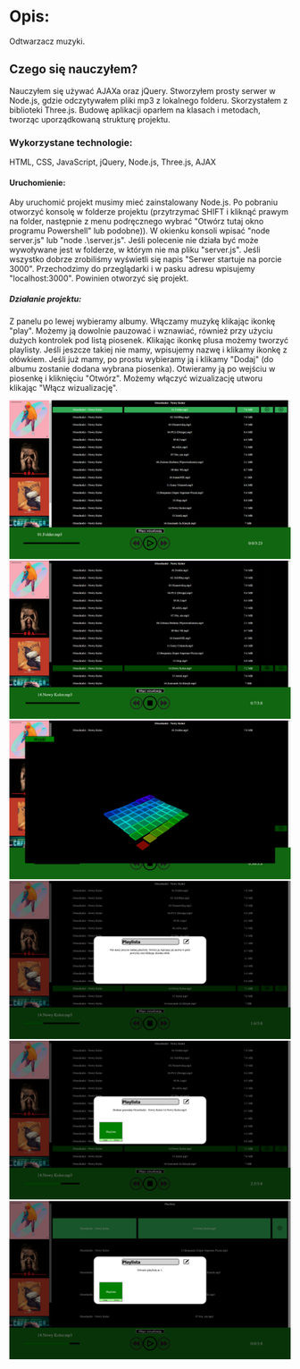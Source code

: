 # Opis:
Odtwarzacz muzyki.

## Czego się nauczyłem?
Nauczyłem się używać AJAXa oraz jQuery. 
Stworzyłem prosty serwer w Node.js, gdzie odczytywałem pliki mp3 z lokalnego folderu.
Skorzystałem z biblioteki Three.js.
Budowę aplikacji oparłem na klasach i metodach, tworząc uporządkowaną strukturę projektu.

### Wykorzystane technologie:
HTML, CSS, JavaScript, jQuery, Node.js, Three.js, AJAX

#### Uruchomienie:
Aby uruchomić projekt musimy mieć zainstalowany Node.js.
Po pobraniu otworzyć konsolę w folderze projektu (przytrzymać SHIFT i kliknąć prawym na folder, następnie z menu podręcznego wybrać "Otwórz tutaj okno programu Powershell" lub podobne)).
W okienku konsoli wpisać "node server.js" lub "node .\server.js".
Jeśli polecenie nie działa być może wywoływane jest w folderze, w którym nie ma pliku "server.js".
Jeśli wszystko dobrze zrobiliśmy wyświetli się napis "Serwer startuje na porcie 3000".
Przechodzimy do przeglądarki i w pasku adresu wpisujemy "localhost:3000".
Powinien otworzyć się projekt.

##### Działanie projektu:
Z panelu po lewej wybieramy albumy.
Włączamy muzykę klikając ikonkę "play".
Możemy ją dowolnie pauzować i wznawiać, również przy użyciu dużych kontrolek pod listą piosenek.
Klikając ikonkę plusa możemy tworzyć playlisty. 
Jeśli jeszcze takiej nie mamy, wpisujemy nazwę i klikamy ikonkę z ołówkiem. 
Jeśli już mamy, po prostu wybieramy ją i klikamy "Dodaj" (do albumu zostanie dodana wybrana piosenka).
Otwieramy ją po wejściu w piosenkę i kliknięciu "Otwórz".
Możemy włączyć wizualizację utworu klikając "Włącz wizualizację".

![1](./images/player1.png) 
![2](./images/player2.png) 
![3](./images/player3.png) 
![4](./images/player4.png) 
![5](./images/player5.png) 
![6](./images/player6.png) 
